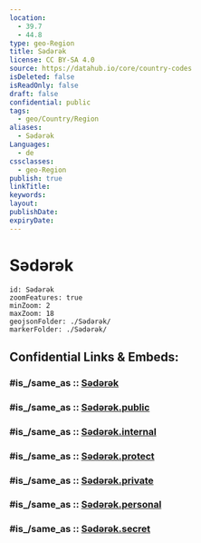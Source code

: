 ```yaml
---
location:
  - 39.7
  - 44.8
type: geo-Region
title: Sədərək
license: CC BY-SA 4.0
source: https://datahub.io/core/country-codes
isDeleted: false
isReadOnly: false
draft: false
confidential: public
tags:
  - geo/Country/Region
aliases:
  - Sədərək
Languages:
  - de
cssclasses:
  - geo-Region
publish: true
linkTitle:
keywords:
layout:
publishDate:
expiryDate:
---
```


# Sədərək

```leaflet
id: Sədərək
zoomFeatures: true 
minZoom: 2 
maxZoom: 18
geojsonFolder: ./Sədərək/
markerFolder: ./Sədərək/
```


## Confidential Links & Embeds: 

### #is_/same_as :: [Sədərək](/_Standards/Earth/Continent/Asia/Asia~North~West/Azerbaijan/Regions~Azerbaijan/Nakhchivan/counties~Nakhchivan/Sədərək.md) 

### #is_/same_as :: [Sədərək.public](/_public/Earth/Continent/Asia/Asia~North~West/Azerbaijan/Regions~Azerbaijan/Nakhchivan/counties~Nakhchivan/Sədərək.public.md) 

### #is_/same_as :: [Sədərək.internal](/_internal/Earth/Continent/Asia/Asia~North~West/Azerbaijan/Regions~Azerbaijan/Nakhchivan/counties~Nakhchivan/Sədərək.internal.md) 

### #is_/same_as :: [Sədərək.protect](/_protect/Earth/Continent/Asia/Asia~North~West/Azerbaijan/Regions~Azerbaijan/Nakhchivan/counties~Nakhchivan/Sədərək.protect.md) 

### #is_/same_as :: [Sədərək.private](/_private/Earth/Continent/Asia/Asia~North~West/Azerbaijan/Regions~Azerbaijan/Nakhchivan/counties~Nakhchivan/Sədərək.private.md) 

### #is_/same_as :: [Sədərək.personal](/_personal/Earth/Continent/Asia/Asia~North~West/Azerbaijan/Regions~Azerbaijan/Nakhchivan/counties~Nakhchivan/Sədərək.personal.md) 

### #is_/same_as :: [Sədərək.secret](/_secret/Earth/Continent/Asia/Asia~North~West/Azerbaijan/Regions~Azerbaijan/Nakhchivan/counties~Nakhchivan/Sədərək.secret.md)

